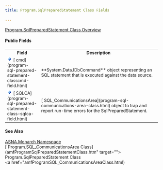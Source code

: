 ```yaml
---
title: Program.SqlPreparedStatement Class Fields

---
```


[ Program.SqlPreparedStatement Class Overview](program-sql-prepared-statement-class.html) 

#### Public Fields
<table class="mytable" cellspacing="0" cellpadding="4" width="90%">
          <colgroup>
            <col width="20%" />
            <col width="70%" />
          </colgroup>
          <tr>
            <th>Field</th>
            <th>Description</th>
          </tr>          <tr>
            <td><img id="Img2" style="WIDTH: 16px; HEIGHT: 16px" alt="fields" src="images/field.bmp" width="15" border="0" x-maintain-ratio="TRUE" />
              [
            cmd](program-sql-prepared-statement-classcmd-field.html)
            </td>
            <td> **System.Data.IDbCommand**  object
          representing an SQL statement that is
          executed against the data source.</td>
          </tr>
          <tr>
            <td><img id="Img5" style="WIDTH: 16px; HEIGHT: 16px" alt="fields" src="images/field.bmp" border="0" x-maintain-ratio="TRUE" />
              [
            SQLCA](program-sql-prepared-statement-class-sqlca-field.html)
            </td>
            <td>[
          SQL_CommunicationsArea](program-sql-communications-area-class.html) object to trap and report
          run-time errors for the SqlPreparedStatement.</td>
          </tr>
</table>

#### See Also
[ASNA.Monarch Namespace](monarch-namespace.html) <br /> [ Program.SQL_CommunicationsArea Class](amfProgramSqlPreparedStatementClass.htm" target=""> Program.SqlPreparedStatement Class</a> <br /> <a href="amfProgramSQL_CommunicationsAreaClass.html) 
